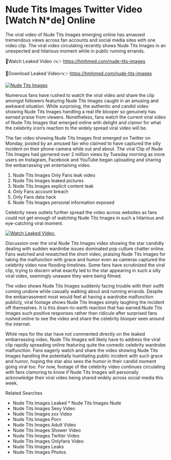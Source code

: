 ﻿# Nude Tits Images Twitter Video [Watch N*de] Online

The viral video of ﻿Nude Tits Images emerging online has amassed tremendous views across fan accounts and social media sites with one video clip. The viral video circulating recently shows ﻿Nude Tits Images in an unexpected and hilarious moment while in public running errands. 

🔴Watch Leaked Video 🔥👉  https://hmhmed.com/nude-tits-images 

🔴Download Leaked Video🔥👉  https://hmhmed.com/nude-tits-images 

[![Nude Tits Images](https://i.imgur.com/dJHk4Zq.gif)](https://hmhmed.com/nude-tits-images)

Numerous fans have rushed to watch the viral video and share the clip amongst followers featuring ﻿Nude Tits Images caught in an amusing and awkward situation. While surprising, the authentic and candid video showing ﻿Nude Tits Images handling a real life blooper so genuinely has earned praise from viewers. Nonetheless, fans watch the current viral video of ﻿Nude Tits Images that emerged online with delight and clamor for what the celebrity icon’s reaction to the widely spread viral video will be.

The fan video showing ﻿Nude Tits Images first emerged on Twitter on Monday, posted by an amused fan who claimed to have captured the silly incident on their phone camera while out and about. The viral Clip of ﻿Nude Tits Images had garnered over 2 million views by Tuesday morning as more users on Instagram, Facebook and YouTube began uploading and sharing the embarrassing yet entertaining video. 

1. ﻿Nude Tits Images Only Fans leak video
2. ﻿Nude Tits Images leaked pictures
3. ﻿Nude Tits Images explicit content leak
4. Only Fans account breach
5. Only Fans data hack
6. ﻿Nude Tits Images personal information exposed

Celebrity news outlets further spread the video across websites as fans could not get enough of watching ﻿Nude Tits Images in such a hilarious and eye-catching viral moment. 

[![Watch Leaked Video.](https://miro.medium.com/v2/resize:fit:828/format:webp/1*cilzJN44JGOrTw9NJCrNHA.gif "Watch Leaked Video")](https://hmhmed.com/nude-tits-images)

Discussion over the viral ﻿Nude Tits Images video showing the star candidly dealing with sudden wardrobe issues dominated pop culture chatter online. Fans watched and rewatched the short video, praising ﻿Nude Tits Images for taking the malfunction with grace and humor even as cameras captured the celebrity video now flooding timelines. Some fans have scrutinized the viral clip, trying to discern what exactly led to the star appearing in such a silly viral video, seemingly unaware they were being filmed.

The video shows ﻿Nude Tits Images suddenly facing trouble with their outfit coming undone while casually walking about and running errands. Despite the embarrassment most would feel at having a wardrobe malfunction publicly, viral footage shows ﻿Nude Tits Images simply laughing the incident off themselves. It is this down-to-earth reaction that has earned ﻿Nude Tits Images such positive responses rather than ridicule after surprised fans rushed online to see the video and share the celebrity blooper seen around the internet.  

While reps for the star have not commented directly on the leaked embarrassing video, ﻿Nude Tits Images will likely have to address the viral clip rapidly spreading online featuring quite the comedic celebrity wardrobe malfunction. Fans eagerly watch and share the video showing ﻿Nude Tits Images handling the potentially humiliating public incident with such grace and humor, hoping the star also sees the humor in their candid moment going viral too. For now, footage of the celebrity video continues circulating with fans clamoring to know if ﻿Nude Tits Images will personally acknowledge their viral video being shared widely across social media this week.

Related Searches
* ﻿Nude Tits Images Leaked
﻿* Nude Tits Images Nude
* ﻿Nude Tits Images Sexy Video
* ﻿Nude Tits Images xxx Video
* ﻿Nude Tits Images Porn
* ﻿Nude Tits Images Adult Video
* ﻿Nude Tits Images Shower Video
* ﻿Nude Tits Images Twitter Video
* ﻿Nude Tits Images Onlyfans Video
* ﻿Nude Tits Images Leaks
* ﻿Nude Tits Images Photos